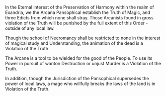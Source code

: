 In the Eternal interest of the Preservation of Harmony within the realm of Exandria, we the Arcana Pansophical establish the Truth of Magic, and three Edicts from which none shall stray. Those Arcanists found in gross violation of the Truth will be punished by the full extent of this Order - outside of any local law.

Though the school of Necromancy shall be restricted to none in the interest of magical study and Understanding, the animation of the dead is a Violation of the Truth.

The Arcane is a tool to be wielded for the good of the People. To use its Power in pursuit of wanton Destruction or unjust Murder is a Violation of the Truth.

In addition, though the Jurisdiction of the Pansophical supersedes the power of local laws, a mage who willfully breaks the laws of the land is in Violation of the Truth.